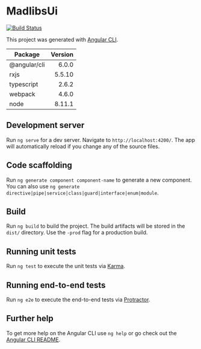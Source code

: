 # MadlibsUi

[![Build Status](https://travis-ci.org/jessharrell/madlibs-ui.svg?branch=master)](https://travis-ci.org/jessharrell/madlibs-ui)

This project was generated with [Angular CLI](https://github.com/angular/angular-cli).

| Package                            |   Version |
| -----------------------------------| ---------:|
| @angular/cli                       |   6.0.0   |
| rxjs                               |   5.5.10  |
| typescript                         |   2.6.2   |
| webpack                            |   4.6.0   |
| node                               |   8.11.1  |

## Development server

Run `ng serve` for a dev server. Navigate to `http://localhost:4200/`. The app will automatically reload if you change any of the source files.

## Code scaffolding

Run `ng generate component component-name` to generate a new component. You can also use `ng generate directive|pipe|service|class|guard|interface|enum|module`.

## Build

Run `ng build` to build the project. The build artifacts will be stored in the `dist/` directory. Use the `-prod` flag for a production build.

## Running unit tests

Run `ng test` to execute the unit tests via [Karma](https://karma-runner.github.io).

## Running end-to-end tests

Run `ng e2e` to execute the end-to-end tests via [Protractor](http://www.protractortest.org/).

## Further help

To get more help on the Angular CLI use `ng help` or go check out the [Angular CLI README](https://github.com/angular/angular-cli/blob/master/README.md).

